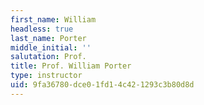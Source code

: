 ```yaml
---
first_name: William
headless: true
last_name: Porter
middle_initial: ''
salutation: Prof.
title: Prof. William Porter
type: instructor
uid: 9fa36780-dce0-1fd1-4c42-1293c3b80d8d
---
```

